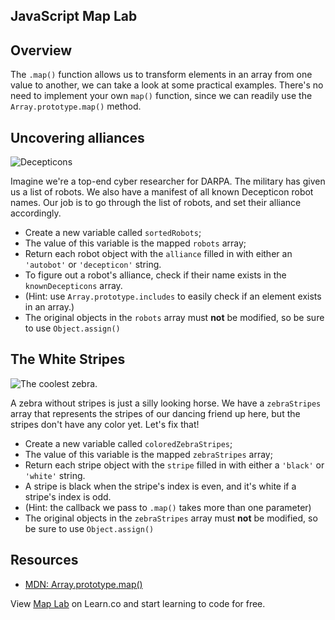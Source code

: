 ## JavaScript Map Lab


## Overview 

The `.map()` function allows us to transform elements in an array from one value to another, we can take a look at some practical examples. There's no need to implement your own `map()` function, since we can readily use the `Array.prototype.map()` method.

## Uncovering alliances
![Decepticons](https://media0.giphy.com/media/GsrGBNNkXAfoA/200.gif)

Imagine we're a top-end cyber researcher for DARPA. The military has given us a list of robots. We also have a manifest of all known Decepticon robot names. Our job is to go through the list of robots, and set their alliance accordingly.

* Create a new variable called `sortedRobots`;
* The value of this variable is the mapped `robots` array;
* Return each robot object with the `alliance` filled in with either an `'autobot'` or `'decepticon'` string.
* To figure out a robot's alliance, check if their name exists in the `knownDecepticons` array.
* (Hint: use `Array.prototype.includes` to easily check if an element exists in an array.)
* The original objects in the `robots` array must **not** be modified, so be sure to use `Object.assign()`

## The White Stripes
![The coolest zebra.](https://media.giphy.com/media/bHoFqabfGJLpu/giphy.gif)

A zebra without stripes is just a silly looking horse. We have a `zebraStripes` array that represents the stripes of our dancing friend up here, but the stripes don't have any color yet. Let's fix that!

* Create a new variable called `coloredZebraStripes`;
* The value of this variable is the mapped `zebraStripes` array;
* Return each stripe object with the `stripe` filled in with either a `'black'` or `'white'` string.
* A stripe is black when the stripe's index is even, and it's white if a stripe's index is odd.
* (Hint: the callback we pass to `.map()` takes more than one parameter)
* The original objects in the `zebraStripes` array must **not** be modified, so be sure to use `Object.assign()`

## Resources 

* [MDN: Array.prototype.map()](https://developer.mozilla.org/en-US/docs/Web/JavaScript/Reference/Global_Objects/Array/map)

<p class='util--hide'>View <a href='https://learn.co/lessons/javascript-map-lab'>Map Lab</a> on Learn.co and start learning to code for free.</p>
